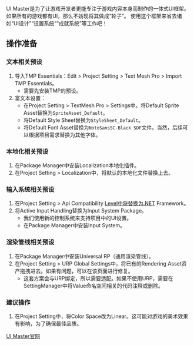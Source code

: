 UI Master是为了让游戏开发者更能专注于游戏内容本身而制作的一体式UI框架。
如果所有的游戏都有UI，那么不妨现将其做成“轮子”。
使用这个框架来省去诸如“UI设计”“设置系统”“成就系统”等工作吧！

## 操作准备

### 文本相关预设

1. 导入TMP Essentials：Edit > Project Setting > Text Mesh Pro > Import TMP Essentials。
    - 需要先安装TMP的预设。
2. 富文本设置：
    - 在Project Setting > TextMesh Pro > Settings中，将Default Sprite Asset替换为`SpriteAsset_Default`。
    - 将Default Style Sheet替换为`StyleSheet_Default`。
    - 将Default Font Asset替换为`NotoSansSC-Black SDF`文件。当然，后续可以根据项目需求替换为其他字体。

### 本地化相关预设

1. 在Package Manager中安装Localization本地化插件。
2. 在Project Setting > Localization中，将默认的本地化文件替换上去。

### 输入系统相关预设

1. 在Project Setting > Api Compatibility [Level中将替换为.NET](http://xn--level-9n1h5c952lqwojqi.net/) Framework。
2. 将Active Input Handling替换为Input System Package。
    - 我们使用新的控制系统来支持项目中的UI设置。
    - 在Package Manager中安装Input System。

### 渲染管线相关预设

1. 在Package Manager中安装Universal RP（通用渲染管线）。
2. 在Project Setting > URP Global Settings中，将已有的Rendering Asset资产拖拽进去。如果有问题，可以在该页面进行修复。
    - 这套方案会与URP绑定，所以需要适配。如果不使用URP，需要在SettingManager中将Value命名空间相关的代码注释或删除。

### 建议操作

1. 在Project Setting中，将Color Space改为Linear。这可能对游戏的美术效果有影响，为了确保最佳品质。

[UI Master官网](https://uimaster.vercel.app/)
